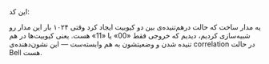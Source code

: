 این کد: 

یه مدار ساخت که حالت درهم‌تنیده‌ی  بین دو کیوبیت ایجاد کرد
وقتی ۱۰۲۴ بار این مدار رو شبیه‌سازی کردیم، دیدیم که خروجی فقط «00» یا «11» هست.
یعنی کیوبیت‌ها در هم تنیده شدن و وضعیتشون به هم وابسته‌ست — این نشون‌دهنده‌ی correlation در حالت Bell هست.
